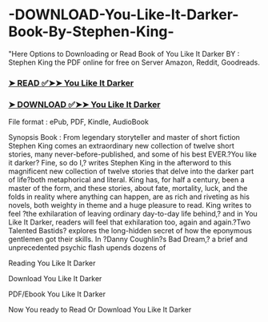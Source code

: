 # -DOWNLOAD-You-Like-It-Darker-Book-By-Stephen-King-

"Here Options to Downloading or Read Book of You Like It Darker BY : Stephen King the PDF online for free on Server Amazon, Reddit, Goodreads.

### [➤ READ ✅➤➤ You Like It Darker](https://en.ebooksteach.xyz/?book=201242757-you-like-it-darker)
### [➤ DOWNLOAD ✅➤➤ You Like It Darker](https://en.ebooksteach.xyz/?book=201242757-you-like-it-darker)

File format : ePub, PDF, Kindle, AudioBook

Synopsis Book : From legendary storyteller and master of short fiction Stephen King comes an extraordinary new collection of twelve short stories, many never-before-published, and some of his best EVER.?You like it darker? Fine, so do I,? writes Stephen King in the afterword to this magnificent new collection of twelve stories that delve into the darker part of life?both metaphorical and literal. King has, for half a century, been a master of the form, and these stories, about fate, mortality, luck, and the folds in reality where anything can happen, are as rich and riveting as his novels, both weighty in theme and a huge pleasure to read. King writes to feel ?the exhilaration of leaving ordinary day-to-day life behind,? and in You Like It Darker, readers will feel that exhilaration too, again and again.?Two Talented Bastids? explores the long-hidden secret of how the eponymous gentlemen got their skills. In ?Danny Coughlin?s Bad Dream,? a brief and unprecedented psychic flash upends dozens of 

Reading You Like It Darker

Download You Like It Darker

PDF/Ebook You Like It Darker

Now You ready to Read Or Download You Like It Darker
